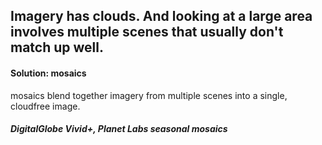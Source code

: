## Imagery has clouds. And looking at a large area involves multiple scenes that usually don't match up well.

#### Solution: mosaics
mosaics blend together imagery from multiple scenes into a single, cloudfree image.
##### DigitalGlobe Vivid+, Planet Labs seasonal mosaics
